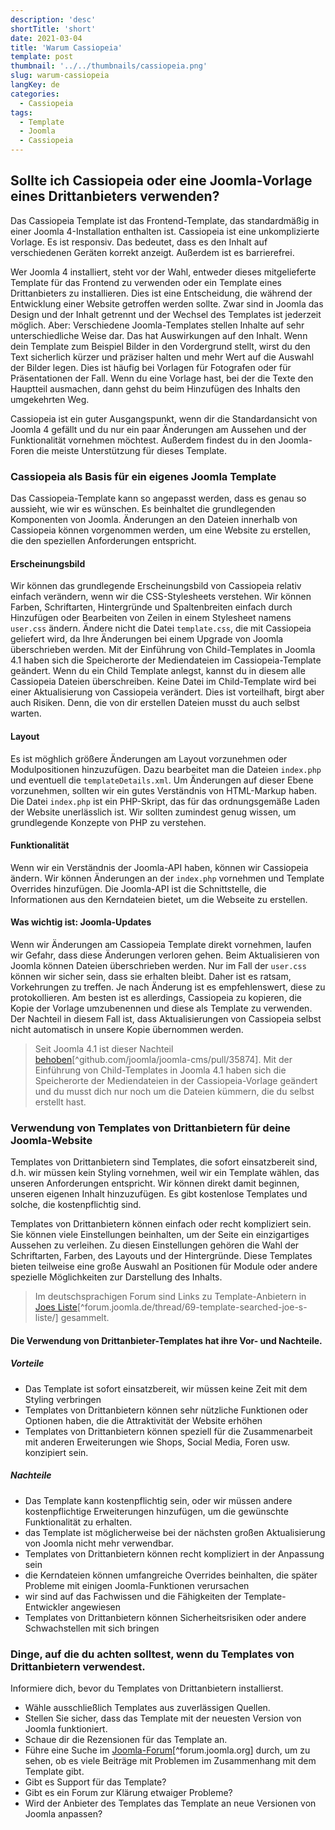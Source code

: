 ```yaml
---
description: 'desc'
shortTitle: 'short'
date: 2021-03-04
title: 'Warum Cassiopeia'
template: post
thumbnail: '../../thumbnails/cassiopeia.png'
slug: warum-cassiopeia
langKey: de
categories:
  - Cassiopeia
tags:
  - Template
  - Joomla
  - Cassiopeia
---
```


## Sollte ich Cassiopeia oder eine Joomla-Vorlage eines Drittanbieters verwenden?

Das Cassiopeia Template ist das Frontend-Template, das standardmäßig in einer Joomla 4-Installation enthalten ist. Cassiopeia ist eine unkomplizierte Vorlage. Es ist responsiv. Das bedeutet, dass es den Inhalt auf verschiedenen Geräten korrekt anzeigt. Außerdem ist es barrierefrei.

Wer Joomla 4 installiert, steht vor der Wahl, entweder dieses mitgelieferte Template für das Frontend zu verwenden oder ein Template eines Drittanbieters zu installieren. Dies ist eine Entscheidung, die während der Entwicklung einer Website getroffen werden sollte. Zwar sind in Joomla das Design und der Inhalt getrennt und der Wechsel des Templates ist jederzeit möglich. Aber: Verschiedene Joomla-Templates stellen Inhalte auf sehr unterschiedliche Weise dar. Das hat Auswirkungen auf den Inhalt. Wenn dein Template zum Beispiel Bilder in den Vordergrund stellt, wirst du den Text sicherlich kürzer und präziser halten und mehr Wert auf die Auswahl der Bilder legen. Dies ist häufig bei Vorlagen für Fotografen oder für Präsentationen der Fall. Wenn du eine Vorlage hast, bei der die Texte den Hauptteil ausmachen, dann gehst du beim Hinzufügen des Inhalts den umgekehrten Weg.

Cassiopeia ist ein guter Ausgangspunkt, wenn dir die Standardansicht von Joomla 4 gefällt und du nur ein paar Änderungen am Aussehen und der Funktionalität vornehmen möchtest. Außerdem findest du in den Joomla-Foren die meiste Unterstützung für dieses Template.

### Cassiopeia als Basis für ein eigenes Joomla Template

Das Cassiopeia-Template kann so angepasst werden, dass es genau so aussieht, wie wir es wünschen. Es beinhaltet die grundlegenden Komponenten von Joomla. Änderungen an den Dateien innerhalb von Cassiopeia können vorgenommen werden, um eine Website zu erstellen, die den speziellen Anforderungen entspricht.

#### Erscheinungsbild

Wir können das grundlegende Erscheinungsbild von Cassiopeia relativ einfach verändern, wenn wir die CSS-Stylesheets verstehen. Wir können Farben, Schriftarten, Hintergründe und Spaltenbreiten einfach durch Hinzufügen oder Bearbeiten von Zeilen in einem Stylesheet namens `user.css` ändern. Ändere nicht die Datei `template.css`, die mit Cassiopeia geliefert wird, da Ihre Änderungen bei einem Upgrade von Joomla überschrieben werden. Mit der Einführung von Child-Templates in Joomla 4.1 haben sich die Speicherorte der Mediendateien im Cassiopeia-Template geändert. Wenn du ein Child Template anlegst, kannst du in diesem alle Cassiopeia Dateien überschreiben. Keine Datei im Child-Template wird bei einer Aktualisierung von Cassiopeia verändert. Dies ist vorteilhaft, birgt aber auch Risiken. Denn, die von dir erstellen Dateien musst du auch selbst warten.

#### Layout

Es ist möghlich größere Änderungen am Layout vorzunehmen oder Modulpositionen hinzuzufügen. Dazu bearbeitet man die Dateien `index.php` und eventuell die `templateDetails.xml`. Um Änderungen auf dieser Ebene vorzunehmen, sollten wir ein gutes Verständnis von HTML-Markup haben. Die Datei `index.php` ist ein PHP-Skript, das für das ordnungsgemäße Laden der Website unerlässlich ist. Wir sollten zumindest genug wissen, um grundlegende Konzepte von PHP zu verstehen.

#### Funktionalität

Wenn wir ein Verständnis der Joomla-API haben, können wir Cassiopeia ändern. Wir können Änderungen an der `index.php` vornehmen und Template Overrides hinzufügen. Die Joomla-API ist die Schnittstelle, die Informationen aus den Kerndateien bietet, um die Webseite zu erstellen.

#### Was wichtig ist: Joomla-Updates

Wenn wir Änderungen am Cassiopeia Template direkt vornehmen, laufen wir Gefahr, dass diese Änderungen verloren gehen. Beim Aktualisieren von Joomla können Dateien überschrieben werden. Nur im Fall der `user.css` können wir sicher sein, dass sie erhalten bleibt. Daher ist es ratsam, Vorkehrungen zu treffen. Je nach Änderung ist es empfehlenswert, diese zu protokollieren. Am besten ist es allerdings, Cassiopeia zu kopieren, die Kopie der Vorlage umzubenennen und diese als Template zu verwenden. Der Nachteil in diesem Fall ist, dass Aktualisierungen von Cassiopeia selbst nicht automatisch in unsere Kopie übernommen werden.

> Seit Joomla 4.1 ist dieser Nachteil [behoben](https://github.com/joomla/joomla-cms/pull/35874)[^github.com/joomla/joomla-cms/pull/35874]. Mit der Einführung von Child-Templates in Joomla 4.1 haben sich die Speicherorte der Mediendateien in der Cassiopeia-Vorlage geändert und du musst dich nur noch um die Dateien kümmern, die du selbst erstellt hast.

### Verwendung von Templates von Drittanbietern für deine Joomla-Website

Templates von Drittanbietern sind Templates, die sofort einsatzbereit sind, d.h. wir müssen kein Styling vornehmen, weil wir ein Template wählen, das unseren Anforderungen entspricht. Wir können direkt damit beginnen, unseren eigenen Inhalt hinzuzufügen. Es gibt kostenlose Templates und solche, die kostenpflichtig sind.

Templates von Drittanbietern können einfach oder recht kompliziert sein. Sie können viele Einstellungen beinhalten, um der Seite ein einzigartiges Aussehen zu verleihen. Zu diesen Einstellungen gehören die Wahl der Schriftarten, Farben, des Layouts und der Hintergründe. Diese Templates bieten teilweise eine große Auswahl an Positionen für Module oder andere spezielle Möglichkeiten zur Darstellung des Inhalts.

> Im deutschsprachigen Forum sind Links zu Template-Anbietern in [Joes Liste](https://forum.joomla.de/thread/69-template-gesucht-joe-s-liste/)[^forum.joomla.de/thread/69-template-searched-joe-s-liste/] gesammelt.

#### Die Verwendung von Drittanbieter-Templates hat ihre Vor- und Nachteile.

##### Vorteile

- Das Template ist sofort einsatzbereit, wir müssen keine Zeit mit dem Styling verbringen
- Templates von Drittanbietern können sehr nützliche Funktionen oder Optionen haben, die die Attraktivität der Website erhöhen
- Templates von Drittanbietern können speziell für die Zusammenarbeit mit anderen Erweiterungen wie Shops, Social Media, Foren usw. konzipiert sein.

##### Nachteile

- Das Template kann kostenpflichtig sein, oder wir müssen andere kostenpflichtige Erweiterungen hinzufügen, um die gewünschte Funktionalität zu erhalten.
- das Template ist möglicherweise bei der nächsten großen Aktualisierung von Joomla nicht mehr verwendbar.
- Templates von Drittanbietern können recht kompliziert in der Anpassung sein
- die Kerndateien können umfangreiche Overrides beinhalten, die später Probleme mit einigen Joomla-Funktionen verursachen
- wir sind auf das Fachwissen und die Fähigkeiten der Template-Entwickler angewiesen
- Templates von Drittanbietern können Sicherheitsrisiken oder andere Schwachstellen mit sich bringen

### Dinge, auf die du achten solltest, wenn du Templates von Drittanbietern verwendest.

Informiere dich, bevor du Templates von Drittanbietern installierst.

- Wähle ausschließlich Templates aus zuverlässigen Quellen.
- Stellen Sie sicher, dass das Template mit der neuesten Version von Joomla funktioniert.
- Schaue dir die Rezensionen für das Template an.
- Führe eine Suche im [Joomla-Forum](https://forum.joomla.org/)[^forum.joomla.org] durch, um zu sehen, ob es viele Beiträge mit Problemen im Zusammenhang mit dem Template gibt.
- Gibt es Support für das Template?
- Gibt es ein Forum zur Klärung etwaiger Probleme?
- Wird der Anbieter des Templates das Template an neue Versionen von Joomla anpassen?

<img src="https://vg04.met.vgwort.de/na/9f0eb5b645a94bca8af59b83e00c9f19" width="1" height="1" alt="">
